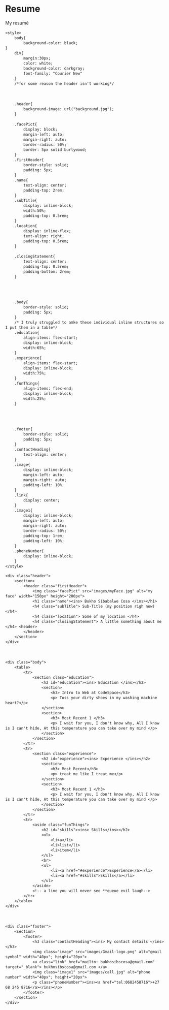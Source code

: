 # Resume
 My resumé

<!DOCTYPE html>
<html>
  <head>
    <title> Bukho's Resumé </title>
    <link rel="stylesheet" type="text/css" href="stylesheet.css">

    <style>
        body{
            background-color: black;
    }
        div{
            margin:30px;
            color: white;
            background-color: darkgray;
            font-family: "Courier New"
        }
        /*for some reason the header isn't working*/


        
        .header{
            background-image: url("background.jpg");
        }
        
        .facePict{
            display: block;
            margin-left: auto;
            margin-right: auto;
            border-radius: 50%;
            border: 5px solid burlywood;
        }
        .firstHeader{
            border-style: solid;
            padding: 5px;
        }
        .name{
            text-align: center;
            padding-top: 2rem;
        }
        .subTitle{
            display: inline-block;
            width:50%;
            padding-top: 0.5rem;
        }
        .location{
            display: inline-flex;
            text-align: right;
            padding-top: 0.5rem;
        }
        
        .closingStatement{
            text-align: center;
            padding-top: 0.5rem;
            padding-bottom: 2rem;
        }
        
        
        
        
        .body{
            border-style: solid;
            padding: 5px;
        }
        /* I truly struggled to amke these individual inline structures so I put them in a table*/
        .education{
            align-items: flex-start;
            display: inline-block;
            width:65%;
        }
        .experience{
            align-items: flex-start;
            display: inline-block;
            width:75%;
        }
        .funThings{
            align-items: flex-end;
            display: inline-block;
            width:25%;
        }
        
        
        
        
        .footer{
            border-style: solid;
            padding: 5px;
        }
        .contactHeading{
            text-align: center;
        }
        .image{
            display: inline-block;
            margin-left: auto;
            margin-right: auto;
            padding-left: 10%;
        }
        .link{
            display: center;
        }
        .image1{
            display: inline-block;
            margin-left: auto;
            margin-right: auto;
            border-radius: 50%;
            padding-top: 1rem;
            padding-left: 10%;
        }
        .phoneNumber{
            display: inline-block;
        }
    </style>
  </head>


  <body>

    <div class="header">
        <section>
            <header class="firstHeader">
                <img class="facePict" src="images/myFace.jpg" alt="my face" width="150px" height="200px">
                <h1 class="name"><ins> Bukho Sibabalwe Cosa </ins></h1>
                <h4 class="subTitle"> Sub-Title (my position righ now) </h4> 
                <h4 class="location"> Some of my location </h4>
                <h4 class="closingStatement"> A little something about me </h4> <header>                                                      
            </header>
        </section>
    </div>



    <div class="body">
        <table>
            <tr>
                <section class="education">
                    <h2 id="education"><ins> Education </ins></h2>
                    <section>
                        <h3> Intro to Web at CodeSpace</h3>
                        <p> Toss your dirty shoes in my washing machine heart?</p>
                    </section>
                    <section>
                        <h3> Most Recent 1 </h3>
                        <p> I wait for you, I don't know why, All I know is I can't hide, At this temperature you can take over my mind </p>
                    </section>
                </section>
            </tr>
            <tr>
                <section class="experience">
                    <h2 id="experience"><ins> Experience </ins></h2>
                    <section>
                        <h3> Most Recent</h3>
                        <p> treat me like I treat me</p>
                    </section>
                    <section>
                        <h3> Most Recent 1 </h3>
                        <p> I wait for you, I don't know why, All I know is I can't hide, At this temperature you can take over my mind </p>
                    </section>
                </section>
            </tr>
            <tr>
                <aside class="funThings">
                    <h2 id="skills"><ins> Skills</ins></h2>
                    <ul>
                        <li>a</li>
                        <li>list</li>
                        <li>item</li>
                    </ul>
                    <br>
                    <ul>
                        <li><a href="#experience">Experience</a></li>
                        <li><a href="#skills">Skills</a></li>
                    </ul>
                </aside>
                <!-- a line you will never see **queue evil laugh-->
            </tr>
        </table>
    </div>



    <div class="footer">
        <section>
            <footer>
                <h3 class="contactHeading"><ins> My contact details </ins></h3>
                <img class="image" src="images/Gmail-logo.png" alt="gmail symbol" width="40px"; height="20px">
                <a class="link" href="mailto: bukhosibscosa@gmail.com" target="_blank"> bukhosibscosa@gmail.com </a>
                <img class="image1" src="images/call.jpg" alt="phone number" width="40px"; height="20px"> 
                <p class="phoneNumber"><ins><a href="tel:0682458716">+27 68 245 8716</a></ins></p>
            </footer>
        </section>
    </div>

    

  </body>
</html>